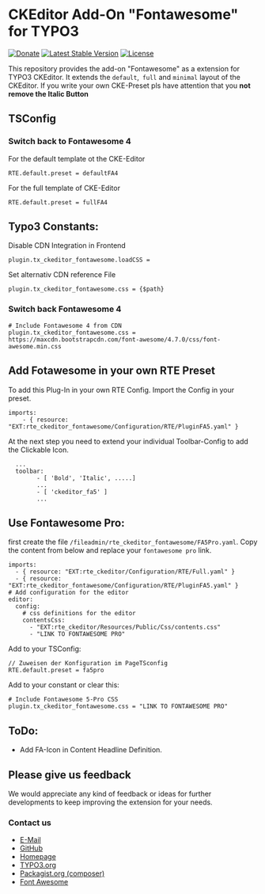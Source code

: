 # CKEditor Add-On "Fontawesome" for TYPO3

[![Donate](https://img.shields.io/badge/Donate-PayPal-green.svg)](https://www.paypal.me/dirkpersky/9.99)
[![Latest Stable Version](https://poser.pugx.org/dirkpersky/typo3-rte-ckeditor-fontawesome/v/stable)](https://packagist.org/packages/dirkpersky/typo3-rte-ckeditor-fontawesome)
[![License](https://poser.pugx.org/dirkpersky/typo3-rte-ckeditor-fontawesome/license)](https://packagist.org/packages/dirkpersky/typo3-rte-ckeditor-fontawesome)

This repository provides the add-on "Fontawesome" as a extension for TYPO3 CKEditor.
It extends the `default`,` full` and `minimal` layout of the CKEditor. If you write your own CKE-Preset pls have attention that you **not remove the Italic Button**

## TSConfig
### Switch back to Fontawesome 4
For the default template ot the CKE-Editor
```
RTE.default.preset = defaultFA4
```
For the full template of CKE-Editor
```
RTE.default.preset = fullFA4
```

## Typo3 Constants:
Disable CDN Integration in Frontend
```
plugin.tx_ckeditor_fontawesome.loadCSS = 
```
Set alternativ CDN reference File
```
plugin.tx_ckeditor_fontawesome.css = {$path}
```

### Switch back Fontawesome 4
```
# Include Fontawesome 4 from CDN
plugin.tx_ckeditor_fontawesome.css = https://maxcdn.bootstrapcdn.com/font-awesome/4.7.0/css/font-awesome.min.css
```
## Add Fotawesome in your own RTE Preset
To add this Plug-In in your own RTE Config. Import the Config in your preset.
```
imports:
    - { resource: "EXT:rte_ckeditor_fontawesome/Configuration/RTE/PluginFA5.yaml" }
```

At the next step you need to extend your individual Toolbar-Config to add the Clickable Icon.
```
  ...
  toolbar:
        - [ 'Bold', 'Italic', .....]
        ...
        - [ 'ckeditor_fa5' ]
        ...
```

## Use Fontawesome Pro:
first create the file `/fileadmin/rte_ckeditor_fontawesome/FA5Pro.yaml`.
Copy the content from below and replace your `fontawesome pro` link.
```
imports:
  - { resource: "EXT:rte_ckeditor/Configuration/RTE/Full.yaml" }
  - { resource: "EXT:rte_ckeditor_fontawesome/Configuration/RTE/PluginFA5.yaml" }
# Add configuration for the editor
editor:
  config:
    # css definitions for the editor
    contentsCss:
      - "EXT:rte_ckeditor/Resources/Public/Css/contents.css"
      - "LINK TO FONTAWESOME PRO"
```

Add to your TSConfig:
```
// Zuweisen der Konfiguration im PageTSconfig
RTE.default.preset = fa5pro
```

Add to your constant or clear this:
```
# Include Fontawesome 5-Pro CSS
plugin.tx_ckeditor_fontawesome.css = "LINK TO FONTAWESOME PRO"
```

## ToDo:
- Add FA-Icon in Content Headline Definition.

## Please give us feedback
We would appreciate any kind of feedback or ideas for further developments to keep improving the extension for your needs.

### Contact us
- [E-Mail](mailto:info@dp-dvelop.de)
- [GitHub](https://github.com/DirkPersky/rte-ckeditor-fontawesome)
- [Homepage](https://web-kon.de)
- [TYPO3.org](https://extensions.typo3.org/extension/rte_ckeditor_fontawesome/)
- [Packagist.org (composer)](https://packagist.org/packages/dirkpersky/typo3-rte-ckeditor-fontawesome)
- [Font Awesome](https://fontawesome.com)
